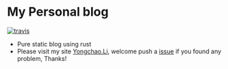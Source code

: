 # My Personal blog

[![travis](https://travis-ci.org/linychuo/my-blog.svg?branch=master)](https://travis-ci.org/linychuo/my-blog)


- Pure static blog using rust
- Please visit my site [Yongchao.Li](https://yongchao.li), welcome push a [issue](https://github.com/linychuo/my-blog/issues) if you found any problem, Thanks!
